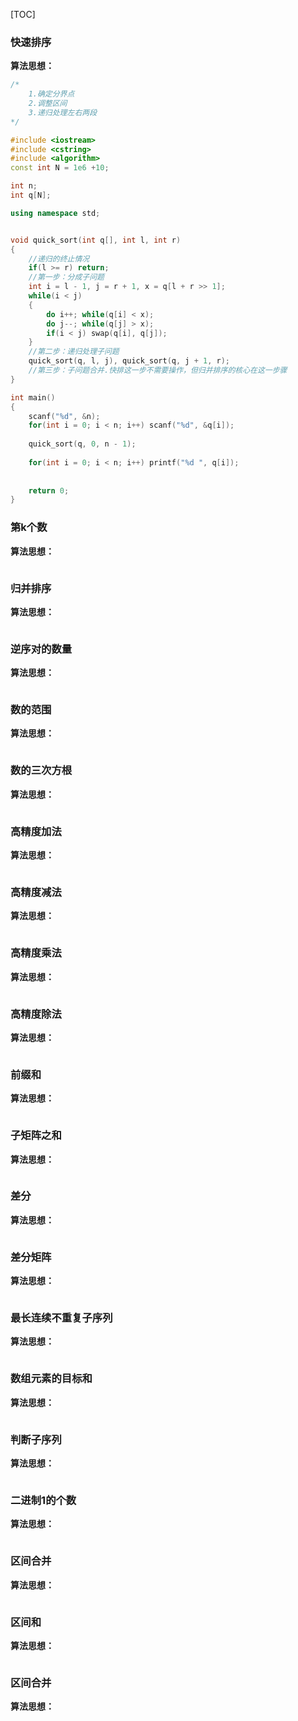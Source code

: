 [TOC]

### 快速排序

**算法思想：**

```c++
/*
    1.确定分界点
    2.调整区间
    3.递归处理左右两段
*/

#include <iostream>
#include <cstring>
#include <algorithm>
const int N = 1e6 +10;

int n;
int q[N];

using namespace std;


void quick_sort(int q[], int l, int r)
{
    //递归的终止情况
    if(l >= r) return;
    //第一步：分成子问题
    int i = l - 1, j = r + 1, x = q[l + r >> 1];
    while(i < j)
    {
        do i++; while(q[i] < x);
        do j--; while(q[j] > x);
        if(i < j) swap(q[i], q[j]);
    }
    //第二步：递归处理子问题
    quick_sort(q, l, j), quick_sort(q, j + 1, r);
    //第三步：子问题合并.快排这一步不需要操作，但归并排序的核心在这一步骤
}

int main()
{
    scanf("%d", &n);
    for(int i = 0; i < n; i++) scanf("%d", &q[i]);
    
    quick_sort(q, 0, n - 1);
    
    for(int i = 0; i < n; i++) printf("%d ", q[i]);
    
    
    return 0;
}
```



### 第k个数
**算法思想：**

```c++

```

### 归并排序

**算法思想：**

```c++

```
### 逆序对的数量
**算法思想：**

```c++

```
### 数的范围
**算法思想：**

```c++

```
### 数的三次方根
**算法思想：**

```c++

```
### 高精度加法
**算法思想：**

```c++

```
### 高精度减法
**算法思想：**

```c++

```
### 高精度乘法
**算法思想：**

```c++

```
### 高精度除法
**算法思想：**

```c++

```
### 前缀和
**算法思想：**

```c++

```
### 子矩阵之和
**算法思想：**

```c++

```
### 差分
**算法思想：**

```c++

```
### 差分矩阵
**算法思想：**

```c++

```
### 最长连续不重复子序列
**算法思想：**

```c++

```
### 数组元素的目标和
**算法思想：**

```c++

```
### 判断子序列
**算法思想：**

```c++

```
### 二进制1的个数
**算法思想：**

```c++

```
### 区间合并
**算法思想：**

```c++

```
### 区间和
**算法思想：**

```c++

```
### 区间合并
**算法思想：**

```c++

```
